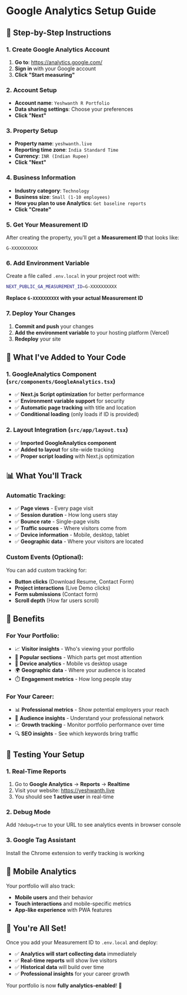 # Google Analytics Setup Guide

## 🎯 Step-by-Step Instructions

### **1. Create Google Analytics Account**

1. **Go to**: https://analytics.google.com/
2. **Sign in** with your Google account
3. **Click "Start measuring"**

### **2. Account Setup**
- **Account name**: `Yeshwanth R Portfolio`
- **Data sharing settings**: Choose your preferences
- **Click "Next"**

### **3. Property Setup**
- **Property name**: `yeshwanth.live`
- **Reporting time zone**: `India Standard Time`
- **Currency**: `INR (Indian Rupee)`
- **Click "Next"**

### **4. Business Information**
- **Industry category**: `Technology`
- **Business size**: `Small (1-10 employees)`
- **How you plan to use Analytics**: `Get baseline reports`
- **Click "Create"**

### **5. Get Your Measurement ID**

After creating the property, you'll get a **Measurement ID** that looks like:
```
G-XXXXXXXXXX
```

### **6. Add Environment Variable**

Create a file called `.env.local` in your project root with:
```bash
NEXT_PUBLIC_GA_MEASUREMENT_ID=G-XXXXXXXXXX
```

**Replace `G-XXXXXXXXXX` with your actual Measurement ID**

### **7. Deploy Your Changes**

1. **Commit and push** your changes
2. **Add the environment variable** to your hosting platform (Vercel)
3. **Redeploy** your site

## 🔧 What I've Added to Your Code

### **1. GoogleAnalytics Component** (`src/components/GoogleAnalytics.tsx`)
- ✅ **Next.js Script optimization** for better performance
- ✅ **Environment variable support** for security
- ✅ **Automatic page tracking** with title and location
- ✅ **Conditional loading** (only loads if ID is provided)

### **2. Layout Integration** (`src/app/layout.tsx`)
- ✅ **Imported GoogleAnalytics component**
- ✅ **Added to layout** for site-wide tracking
- ✅ **Proper script loading** with Next.js optimization

## 📊 What You'll Track

### **Automatic Tracking:**
- ✅ **Page views** - Every page visit
- ✅ **Session duration** - How long users stay
- ✅ **Bounce rate** - Single-page visits
- ✅ **Traffic sources** - Where visitors come from
- ✅ **Device information** - Mobile, desktop, tablet
- ✅ **Geographic data** - Where your visitors are located

### **Custom Events (Optional):**
You can add custom tracking for:
- **Button clicks** (Download Resume, Contact Form)
- **Project interactions** (Live Demo clicks)
- **Form submissions** (Contact form)
- **Scroll depth** (How far users scroll)

## 🚀 Benefits

### **For Your Portfolio:**
- 📈 **Visitor insights** - Who's viewing your portfolio
- 🎯 **Popular sections** - Which parts get most attention
- 📱 **Device analytics** - Mobile vs desktop usage
- 🌍 **Geographic data** - Where your audience is located
- ⏱️ **Engagement metrics** - How long people stay

### **For Your Career:**
- 📊 **Professional metrics** - Show potential employers your reach
- 🎯 **Audience insights** - Understand your professional network
- 📈 **Growth tracking** - Monitor portfolio performance over time
- 🔍 **SEO insights** - See which keywords bring traffic

## 🧪 Testing Your Setup

### **1. Real-Time Reports**
1. Go to **Google Analytics** → **Reports** → **Realtime**
2. Visit your website: https://yeshwanth.live
3. You should see **1 active user** in real-time

### **2. Debug Mode**
Add `?debug=true` to your URL to see analytics events in browser console

### **3. Google Tag Assistant**
Install the Chrome extension to verify tracking is working

## 📱 Mobile Analytics

Your portfolio will also track:
- **Mobile users** and their behavior
- **Touch interactions** and mobile-specific metrics
- **App-like experience** with PWA features

## 🎉 You're All Set!

Once you add your Measurement ID to `.env.local` and deploy:
- ✅ **Analytics will start collecting data** immediately
- ✅ **Real-time reports** will show live visitors
- ✅ **Historical data** will build over time
- ✅ **Professional insights** for your career growth

Your portfolio is now **fully analytics-enabled**! 🚀

